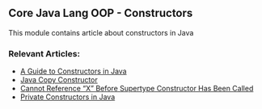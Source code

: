 ## Core Java Lang OOP - Constructors

This module contains article about constructors in Java

### Relevant Articles:
- [A Guide to Constructors in Java](https://www.surya.com/java-constructors)
- [Java Copy Constructor](https://www.surya.com/java-copy-constructor)
- [Cannot Reference “X” Before Supertype Constructor Has Been Called](https://www.surya.com/java-cannot-reference-x-before-supertype-constructor-error)
- [Private Constructors in Java](https://www.surya.com/java-private-constructors)
